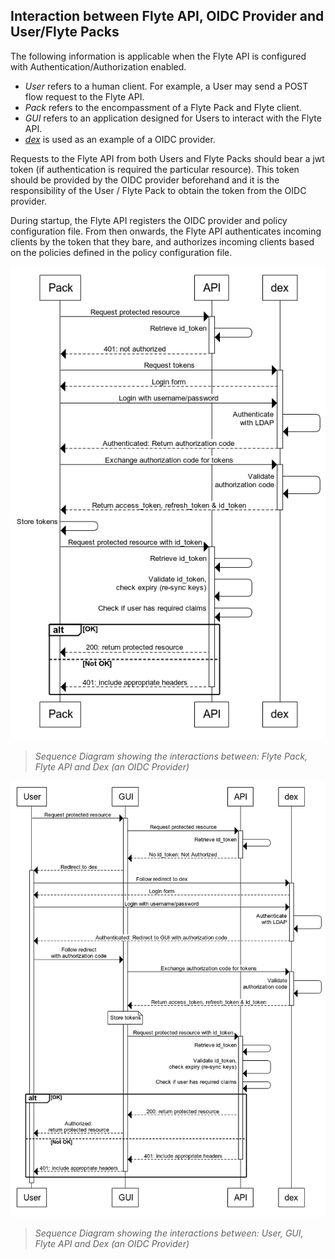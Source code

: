 ## Interaction between Flyte API, OIDC Provider and User/Flyte Packs
The following information is applicable when the Flyte API is configured with Authentication/Authorization enabled.

- *User* refers to a human client. For example, a User may send a POST flow request to the Flyte API.
- *Pack* refers to the encompassment of a Flyte Pack and Flyte client.
- *GUI* refers to an application designed for Users to interact with the Flyte API.
- *[dex](https://github.com/coreos/dex)* is used as an example of a OIDC provider.

Requests to the Flyte API from both Users and Flyte Packs should bear a jwt token (if authentication is required the particular resource).
This token should be provided by the OIDC provider beforehand and it is the responsibility of the User / Flyte Pack to obtain the token from the OIDC provider.

During startup, the Flyte API registers the OIDC provider and policy configuration file. From then onwards, the Flyte API authenticates incoming clients by the token that they bare,
and authorizes incoming clients based on the policies defined in the policy configuration file.

![sequence diagram](../images/sequence-diagram-pack.png)

>_Sequence Diagram showing the interactions between: Flyte Pack, Flyte API and Dex (an OIDC Provider)_


![sequence diagram](../images/sequence-diagram-user.png)

>_Sequence Diagram showing the interactions between: User, GUI, Flyte API and Dex (an OIDC Provider)_
